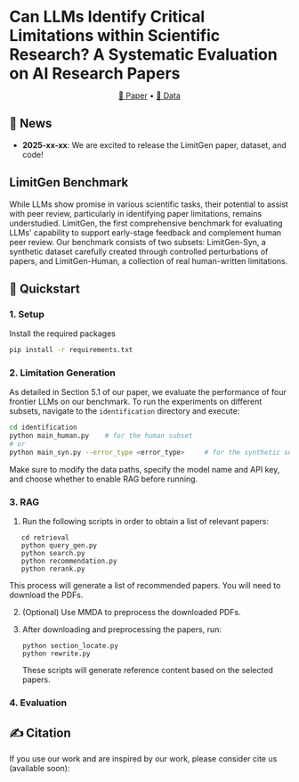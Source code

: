<p align="center">
  <h1 style="display: inline;">
    Can LLMs Identify Critical Limitations within Scientific Research? A Systematic Evaluation on AI Research Papers
  </h1>
</p>

<p align="center">
  <a href="https://arxiv.org/abs/">📖 Paper</a> •
  <a href="https://huggingface.co/datasets/yale-nlp/">🤗 Data</a>
</p>


## 📰 News
- **2025-xx-xx**: We are excited to release the LimitGen paper, dataset, and code!

## LimitGen Benchmark

While LLMs show promise in various scientific tasks, their potential to assist with peer review, particularly in identifying paper limitations, remains understudied. LimitGen, the first comprehensive benchmark for evaluating LLMs' capability to support early-stage feedback and complement human peer review. Our benchmark consists of two subsets: LimitGen-Syn, a synthetic dataset carefully created through controlled perturbations of papers, and LimitGen-Human, a collection of real human-written limitations.

## 🚀 Quickstart
### 1. Setup
Install the required packages
```bash
pip install -r requirements.txt
```


### 2. Limitation Generation
As detailed in Section 5.1 of our paper, we evaluate the performance of four frontier LLMs on our benchmark. To run the experiments on different subsets, navigate to the `identification` directory and execute:

```bash
cd identification
python main_human.py    # for the human subset
# or
python main_syn.py --error_type <error_type>     # for the synthetic subset
```
Make sure to modify the data paths, specify the model name and API key, and choose whether to enable RAG before running.

### 3. RAG
1. Run the following scripts in order to obtain a list of relevant papers:
```
   cd retrieval
   python query_gen.py
   python search.py
   python recommendation.py
   python rerank.py
```

   This process will generate a list of recommended papers. You will need to download the PDFs.

2. (Optional) Use MMDA to preprocess the downloaded PDFs.

3. After downloading and preprocessing the papers, run:

   ```
   python section_locate.py
   python rewrite.py
   ```

   These scripts will generate reference content based on the selected papers.


### 4. Evaluation


## ✍️ Citation
If you use our work and are inspired by our work, please consider cite us (available soon):
```

```
